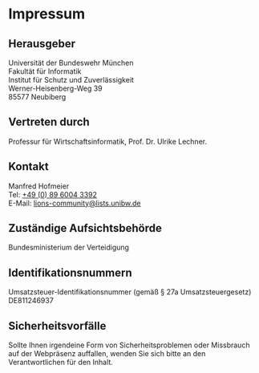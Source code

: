 # Impressum

## Herausgeber

Universität der Bundeswehr München  
Fakultät für Informatik  
Institut für Schutz und Zuverlässigkeit  
Werner-Heisenberg-Weg 39  
85577 Neubiberg

## Vertreten durch

Professur für Wirtschaftsinformatik, Prof. Dr. Ulrike Lechner.

## Kontakt

Manfred Hofmeier  
Tel: [+49 (0) 89 6004 3392](tel:+498960043392)  
E-Mail: lions-community@lists.unibw.de

## Zuständige Aufsichtsbehörde

Bundesministerium der Verteidigung

## Identifikationsnummern

Umsatzsteuer-Identifikationsnummer (gemäß § 27a Umsatzsteuergesetz)
DE811246937

## Sicherheitsvorfälle

Sollte Ihnen irgendeine Form von Sicherheitsproblemen oder Missbrauch auf der
Webpräsenz auffallen, wenden Sie sich bitte an den Verantwortlichen für den
Inhalt.
